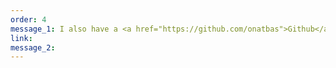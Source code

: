 ```yaml
---
order: 4
message_1: I also have a <a href="https://github.com/onatbas">Github</a> account.
link:
message_2:
---
```

